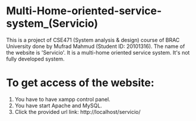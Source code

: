 # Multi-Home-oriented-service-system_(Servicio)
This is a project of CSE471 (System analysis & design) course of BRAC University done by Mufrad Mahmud (Student ID: 20101316). The name of the website is 'Servicio'. It is a multi-home oriented service system. It's not fully developed system.

# To get access of the website:
1. You have to have xampp control panel.
2. You have start Apache and MySQL.
3. Click the provided url link: http://localhost/servicio/ 
